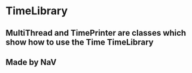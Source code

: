 # TimeLibrary
## MultiThread and TimePrinter are classes which show how to use the Time TimeLibrary
## Made by NaV
